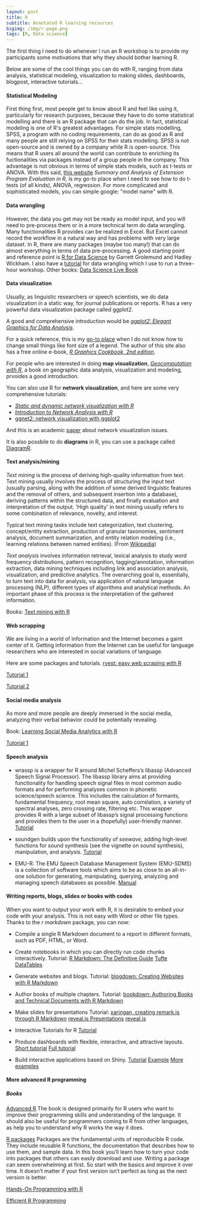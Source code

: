 ```yaml
---
layout: post
title: R
subtitle: Annotated R learning recources
bigimg: /img/r-page.png
tags: [R, Data science]
---
```


The first thing I need to do whenever I run an R workshop is to provide my participants some motivations that why they should bother learning R. 

Below are some of the cool things you can do with R, ranging from data analysis, statistical modeling, visualization to making slides, dashboards, blogpost, interactive tutorials...

#### Statistical Modeling
First thing first, most people get to know about R and feel like using it, particularly for research purposes, because they have to do some statistical modelling and there is an R package that can do the job. In fact, statistical modeling is one of R's greatest advantages. For simple stats modelling, SPSS, a program with no coding requirements, can do as good as R and many people are still relying on SPSS for their stats modelling. SPSS is not open-source and is owned by a company while R is open-source. This means that R users all around the world can contribute to enriching its fuctionalities via packages instead of a group people in the company. This advantage is not obvious in terms of simple stats models, such as t-tests or ANOVA. With this said, [this website](https://rcompanion.org/handbook/index.html) *Summary and Analysis of Extension Program Evaluation in R*, is my go-to place when I need to see how to do t-tests (of all kinds), ANOVA, regression. For more complicated and sophisticated models, you can simple google: "model name" with R.

#### Data wrangling

However, the data you get may not be ready as model input, and you will need to pre-process them or in a more technical term do data wrangling. Many functionalities R provides can be realized in Excel. But Excel cannot record the workflow in a natural way and has problems with very large dataset. In R, there are many packages (maybe too many!) that can do almost everything in terms of data pre-processing. A good starting point and reference point is [R for Data Science](https://r4ds.had.co.nz/) by Garrett Grolemund and Hadley Wickham. I also have a [tutorial](https://juqiangj.github.io/DH_Data_wrangling/) for data wrangling which I use to run a three-hour workshop.
Other books:
[Data Science Live Book](https://livebook.datascienceheroes.com/index.html)

#### Data visualization
Usually, as linguistic researchers or speech scientists, we do data visualization in a static way, for journal publications or reports. R has a very powerful data visualization package called ggplot2. 

A good and comprehensive introduction would be [*ggplot2: Elegant Graphics for Data Analysis*](https://ggplot2-book.org/index.html).

For a quick reference, this is my [go-to place](http://www.cookbook-r.com/Graphs/) when I do not know how to change small things like font size of a legend. The author of this site also has a free online e-book, [*R Graphics Cookbook, 2nd edition*](https://r-graphics.org/).

For people who are interested in doing **map visualization**, [*Geocomputation with R*](https://geocompr.robinlovelace.net/), a book on geographic data analysis, visualization and modeling, prvoides a good introduction.

You can also use R for **network visualization**, and here are some very comprehensive tutorials:

* [*Static and dynamic network visualization with R*](http://kateto.net/network-visualization)
* [*Introduction to Network Analysis with R*](https://www.jessesadler.com/post/network-analysis-with-r/)
* [ggnet2: network visualization with ggplot2](https://briatte.github.io/ggnet/)

And this is an academic [paper](https://journal.r-project.org/archive/2017/RJ-2017-023/index.html) about network visualization issues.

It is also possbile to do **diagrams** in R, you can use a package called [DiagramR](https://rich-iannone.github.io/DiagrammeR/).

#### Text analysis/mining

*Text mining* is the process of deriving high-quality information from text. Text mining usually involves the process of structuring the input text (usually parsing, along with the addition of some derived linguistic features and the removal of others, and subsequent insertion into a database), deriving patterns within the structured data, and finally evaluation and interpretation of the output. 'High quality' in text mining usually refers to some combination of relevance, novelty, and interest. 

Typical text mining tasks include text categorization, text clustering, concept/entity extraction, production of granular taxonomies, sentiment analysis, document summarization, and entity relation modeling (i.e., learning relations between named entities). (From [Wikipedia](https://en.wikipedia.org/wiki/Text_mining))

*Text analysis* involves information retrieval, lexical analysis to study word frequency distributions, pattern recognition, tagging/annotation, information extraction, data mining techniques including link and association analysis, visualization, and predictive analytics. The overarching goal is, essentially, to turn text into data for analysis, via application of natural language processing (NLP), different types of algorithms and analytical methods. An important phase of this process is the interpretation of the gathered information.

Books: [Text mining with R](https://www.tidytextmining.com/index.html)

#### Web scrapping
We are living in a world of information and the Internet becomes a gaint center of it. Getting information from the Internet can be useful for language researchers who are interested in social variations of language.

Here are some packages and tutorials.
[rvest: easy web scraping with R](https://blog.rstudio.com/2014/11/24/rvest-easy-web-scraping-with-r/) 

[Tutorial 1](https://www.datacamp.com/community/tutorials/r-web-scraping-rvest) 

[Tutorial 2](https://www.analyticsvidhya.com/blog/2017/03/beginners-guide-on-web-scraping-in-r-using-rvest-with-hands-on-knowledge/)

#### Social media analysis
As more and more people are deeply immersed in the social media, analyzing their verbal behavior could be potentially revealing. 

Book: [Learning Social Media Analytics with R](https://learning.oreilly.com/library/view/learning-social-media/9781787127524/)

[Tutorial 1](http://pablobarbera.com/big-data-upf/html/02a-networks-intro-visualization.html)

#### Speech analysis

* wrassp is a wrapper for R around Michel Scheffers’s libassp (Advanced Speech Signal Processor). The libassp library aims at providing functionality for handling speech signal files in most common audio formats and for performing analyses common in phonetic science/speech science. This includes the calculation of formants, fundamental frequency, root mean square, auto correlation, a variety of spectral analyses, zero crossing rate, filtering etc. This wrapper provides R with a large subset of libassp’s signal processing functions and provides them to the user in a (hopefully) user-friendly manner. [Tutorial](https://cran.r-project.org/web/packages/wrassp/vignettes/wrassp_intro.html)

* soundgen builds upon the functionality of *seewave*, adding high-level functions for sound synthesis (see the vignette on sound synthesis), manipulation, and analysis. [Tutorial](https://cran.r-project.org/web/packages/soundgen/vignettes/acoustic_analysis.html)

* EMU-R: The EMU Speech Database Management System (EMU-SDMS) is a collection of software tools which aims to be as close to an all-in-one solution for generating, manipulating, querying, analyzing and managing speech databases as possible. [Manual](https://ips-lmu.github.io/The-EMU-SDMS-Manual/index.html)

#### Writing reports, blogs, slides or books with codes
When you want to output your work with R, it is desirable to embed your code with your analysis. This is not easy with Word or other file types. Thanks to the *r markdown* package,  you can now:

* Compile a single R Markdown document to a report in different formats, such as PDF, HTML, or Word.

* Create notebooks in which you can directly run code chunks interactively.
Tutorial: [R Markdown: The Definitive Guide](https://bookdown.org/yihui/rmarkdown/) [Tufte](https://rstudio.github.io/tufte/) [DataTables](https://rstudio.github.io/DT/)

* Generate websites and blogs.
Tutorial: [blogdown: Creating Websites with R Markdown](https://bookdown.org/yihui/blogdown/)

* Author books of multiple chapters.
Tutorial: [bookdown: Authoring Books and Technical Documents with R Markdown](https://bookdown.org/yihui/bookdown/)

* Make slides for presentations
Tutorial: [xaringan, creating remark.js through R Markdown](https://github.com/yihui/xaringan) [reveal.js Presentations](https://bookdown.org/yihui/rmarkdown/revealjs.html) [reveal.js](https://github.com/hakimel/reveal.js#markdown)

* Interactive Tutorials for R [Tutorial](https://rstudio.github.io/learnr/#overview)

* Produce dashboards with flexible, interactive, and attractive layouts. [Short tutorial](https://bookdown.org/yihui/rmarkdown/dashboards.html) [Full tutorial](https://rmarkdown.rstudio.com/flexdashboard/)

* Build interactive applications based on Shiny. [Tutorial](https://shiny.rstudio.com/tutorial/) [Example](https://shiny.rstudio.com/gallery/word-cloud.html) [More examples](https://shiny.rstudio.com/gallery/)

#### More advanced R programming

##### Books

[Advanced R](https://adv-r.hadley.nz/)
The book is designed primarily for R users who want to improve their programming skills and understanding of the language. It should also be useful for programmers coming to R from other languages, as help you to understand why R works the way it does.

[R packages](https://r-pkgs.org/)
Packages are the fundamental units of reproducible R code. They include reusable R functions, the documentation that describes how to use them, and sample data. In this book you’ll learn how to turn your code into packages that others can easily download and use. Writing a package can seem overwhelming at first. So start with the basics and improve it over time. It doesn’t matter if your first version isn’t perfect as long as the next version is better.

[Hands-On Programming with R](https://rstudio-education.github.io/hopr/)

[Efficient R Programming](https://bookdown.org/csgillespie/efficientR/introduction.html)

